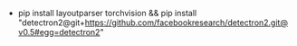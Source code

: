 - pip install layoutparser torchvision && pip install "detectron2@git+https://github.com/facebookresearch/detectron2.git@v0.5#egg=detectron2"

